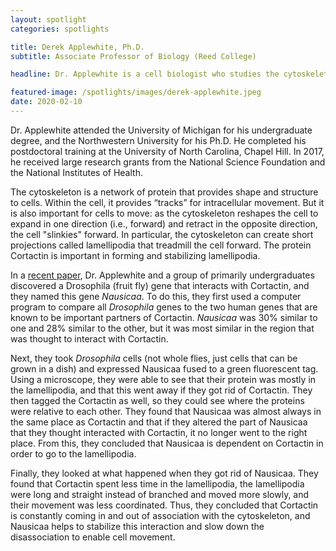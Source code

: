 ```yaml
---
layout: spotlight
categories: spotlights

title: Derek Applewhite, Ph.D.
subtitle: Associate Professor of Biology (Reed College)

headline: Dr. Applewhite is a cell biologist who studies the cytoskeleton. As a faculty member at a small liberal arts college, he works to tightly integrate his research and teaching. You can read about his some of his thoughts on being a Black and gay scientist <a class="light-bg" href="https://www.ascb.org/careers/finding-my-community-through-the-ascb-meeting/" target="_blank" rel="noopener noreferrer">here</a>.

featured-image: /spotlights/images/derek-applewhite.jpeg
date: 2020-02-10
---
```


Dr. Applewhite attended the University of Michigan for his undergraduate degree, and the Northwestern University for his Ph.D. He completed his postdoctoral training at the University of North Carolina, Chapel Hill. In 2017, he received large research grants from the National Science Foundation and the National Institutes of Health.

The cytoskeleton is a network of protein that provides shape and structure to cells. Within the cell, it provides “tracks” for intracellular movement. But it is also important for cells to move: as the cytoskeleton reshapes the cell to expand in one direction (i.e., forward) and retract in the opposite direction, the cell "slinkies" forward. In particular, the cytoskeleton can create short projections called lamellipodia that treadmill the cell forward. The protein Cortactin is important in forming and stabilizing lamellipodia.

In a <a class="light-bg" href="https://doi.org/10.1242/bio.038232" target="_blank" rel="noopener noreferrer">recent paper</a>, Dr. Applewhite and a group of primarily undergraduates discovered a </i>Drosophila</i> (fruit fly) gene that interacts with Cortactin, and they named this gene <i>Nausicaa</i>. To do this, they first used a computer program to compare all <i>Drosophila</i> genes to the two human genes that are known to be important partners of Cortactin. <i>Nausicaa</i> was 30% similar to one and 28% similar to the other, but it was most similar in the region that was thought to interact with Cortactin.

Next, they took <i>Drosophila</i> cells (not whole flies, just cells that can be grown in a dish) and expressed Nausicaa fused to a green fluorescent tag. Using a microscope, they were able to see that their protein was mostly in the lamellipodia, and that this went away if they got rid of Cortactin. They then tagged the Cortactin as well, so they could see where the proteins were relative to each other. They found that Nausicaa was almost always in the same place as Cortactin and that if they altered the part of Nausicaa that they thought interacted with Cortactin, it no longer went to the right place. From this, they concluded that Nausicaa is dependent on Cortactin in order to go to the lamellipodia.

Finally, they looked at what happened when they got rid of Nausicaa. They found that Cortactin spent less time in the lamellipodia, the lamellipodia were long and straight instead of branched and moved more slowly, and their movement was less coordinated. Thus, they concluded that Cortactin is constantly coming in and out of association with the cytoskeleton, and Nausicaa helps to stabilize this interaction and slow down the disassociation to enable cell movement.